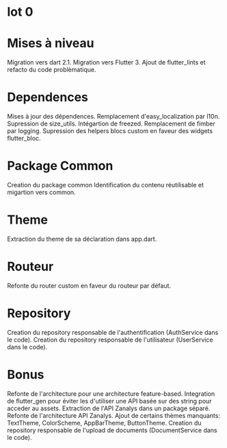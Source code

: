 # lot 0
# Mises à niveau
Migration vers dart 2.1.
Migration vers Flutter 3.
Ajout de flutter_lints et refacto du code problèmatique.

# Dependences
Mises à jour des dépendences.
Remplacement d'easy_localization par l10n.
Supression de size_utils.
Intégartion de freezed.
Remplacement de fimber par logging.
Supression des helpers blocs custom en faveur des widgets flutter_bloc.

# Package Common
Creation du package common
Identification du contenu réutilisable et migartion vers common.

# Theme
Extraction du theme de sa déclaration dans app.dart.

# Routeur
Refonte du router custom en faveur du routeur par défaut.

# Repository
Creation du repository responsable de l'authentification (AuthService dans le code).
Creation du repository responsable de l'utilisateur (UserService dans le code).

# Bonus
Refonte de l'architecture pour une architecture feature-based.
Integration de flutter_gen pour éviter les d'utiliser une API basée sur des string pour acceder au assets.
Extraction de l'API Zanalys dans un package séparé.
Refonte de l'architecture API Zanalys.
Ajout de certains thèmes manquants: TextTheme, ColorScheme, AppBarTheme, ButtonTheme.
Creation du repository responsable de l'upload de documents (DocumentService dans le code).